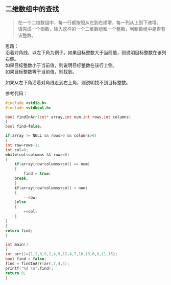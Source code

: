 ## 二维数组中的查找

> 在一个二维数组中，每一行都按照从左到右递增，每一列从上到下递增。
> 请完成一个函数，输入这样的一个二维数组和一个整数，判断数组中是否有该整数。

思路：  
沿着对角线，以左下角为例子。如果目标整数大于当前值，则说明目标整数在该列右侧。  
如果目标整数小于当前值，则说明目标整数在该行上侧。  
如果目标整数等于当前值，则找到。  

如果从左下角沿着对角线走到右上角，则说明找不到目标整数。  


参考代码：  
```c
#include <stdio.h>
#include <stdbool.h>

bool findInArr(int* array,int num,int rows,int columns)
{
bool find=false;

if(array != NULL && rows>0 && columns>0)
{
int row=rows-1;
int col=0;
while(col<columns && row>=0)
{
    if(array[row*columns+col] == num)
    {
        find = true;
	break;
    }
    if(array[row*columns+col] > num)
    {
        --row;
    }else
    {
        ++col;
    }
}
}
return find;
}

int main()
{
int arr[]={1,2,8,9,2,4,9,12,4,7,10,13,6,8,11,15};
bool find = false;
find = findInArr(arr,7,4,4);
printf("%d \n",find);
return 0;
}

```

